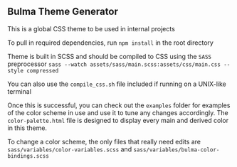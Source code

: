 ## Bulma Theme Generator

This is a global CSS theme to be used in internal projects

To pull in required dependencies, run `npm install` in the root directory

Theme is built in SCSS and should be compiled to CSS using the `SASS` preprocessor
    `sass --watch assets/sass/main.scss:assets/css/main.css --style compressed` 

You can also use the `compile_css.sh` file included if running on a UNIX-like terminal

Once this is successful, you can check out the `examples` folder for examples of the color scheme in use and use it to tune any changes accordingly. The `color-palette.html` file is designed to display every main and derived color in this theme.

To change a color scheme, the only files that really need edits are `sass/variables/color-variables.scss` and `sass/variables/bulma-color-bindings.scss`